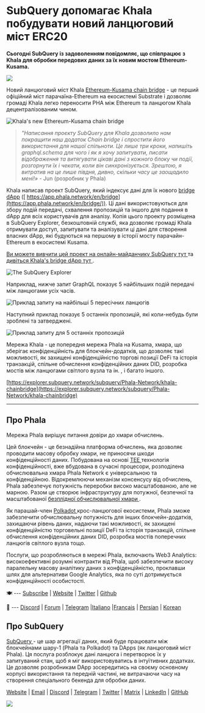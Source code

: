 # SubQuery допомагає Khala побудувати новий ланцюговий міст ERC20

**Сьогодні SubQuery із задоволенням повідомляє, що співпрацює з Khala для обробки передових даних за їх новим мостом Ethereum-Kusama.**

![](https://miro.medium.com/max/700/1*rXooUCLYTT3rWp-mXSryxg.png)

Новий ланцюговий міст Khala [Ethereum-Kusama chain bridge](https://app.phala.network/en/bridge/) - це перший офіційний міст парачаїна-Ethereum на екосистемі Substrate і дозволяє громаді Khala легко переносити PHA між Ethereum та ланцюгом Khala децентралізованим чином.

![Khala's new Ethereum-Kusama chain bridge](https://miro.medium.com/max/700/1*9k8TLUugLCsXHWOHlU2Gkg.png)

> _"Написання проєкту SubQuery для Khala дозволило нам покращити наш додаток Chain bridge і спростити його використання для нашої спільноти. Це лише три кроки, напишіть graphql.schema для чого і як я хочу запитувати, писати відображення та витягувати цікаві дані з кожного блоку чи події, розгорнути їх і чекати, коли він синхронізується. Зрештою, я витратив на це лише півдня, дивно, скільки часу це заощадило мені!»_ - Jun (розробник у Phala)

Khala написав проект SubQuery, який індексує дані для їх нового [bridge dApp](https://app.phala.network/en/bridge/) ([ https://app.phala.network/en/bridge](https://app.phala.network/en/bridge/)). Ці дані використовуються для збору подій передачі, схвалення пропозицій та іншого для подання в dApp для всіх користувачів для аналізу. Копія цього проекту розміщена в SubQuery Explorer, безкоштовній службі, яка дозволяє громаді Khala отримувати доступ, запитувати та аналізувати ці дані для створення власних dApp, які будуються на першому в історії мосту парачайн-Ethereum в екосистемі Kusama.

[ Ви можете вивчити цей проект на онлайн-майданчику SubQuery тут ](https://explorer.subquery.network/subquery/Phala-Network/khala-chainbridge) та [ дивіться  Khala's bridge dApp тут ](https://app.phala.network/en/bridge/).

![The SubQuery Explorer](https://miro.medium.com/max/700/1*epyc3vnlRiWwEXN27lgZgw.png)

Наприклад, нижче запит GraphQL показує 5 найбільших подій передачі між ланцюгами усіх часів.

![Приклад запиту на найбільші 5 пересічних ланцюгів](https://miro.medium.com/max/700/1*lQiiQgti75yb1tVoXXxipw.png)

Наступний приклад показує 5 останніх пропозицій, які коли-небудь були зроблені та затверджені.

![Приклад запиту для 5 останніх пропозицій](https://miro.medium.com/max/700/1*SdlwnW-kkqZ_Lh4h7KFhtw.png)

Мережа Khala - це попередня мережа Phala на Kusama, хмара, що зберігає конфіденційність для блокчейн-додатків, що дозволяє такі можливості, як захищені конфіденційністю торгові позиції DeFi та історія транзакцій, спільне обчислення конфіденційних даних DID, розробка мостів між ланцюгами світлого вузла та ін. , і багато іншого.

[https://explorer.subquery.network/subquery/Phala-Network/khala-chainbridge](https://explorer.subquery.network/subquery/Phala-Network/khala-chainbridge)

---

## Про Phala

Мережа Phala вирішує питання довіри до хмари обчислень.

Цей блокчейн - це безнадійна платформа обчислень, яка дозволяє проводити масову обробку хмари, не приносячи шкоди конфіденційності даних. Побудована на основі [ TEE ](https://en.wikipedia.org/wiki/Trusted_execution_environment) технологія конфіденційності, вже вбудована в сучасні процесори, розподілена обчислювальна хмара Phala Network є універсальною та конфіденційною. Відокремлюючи механізм консенсусу від обчислень, Phala забезпечує потужність переробки високо масштабованою, але не марною. Разом це створює інфраструктуру для потужної, безпечної та масштабованої [ безплідної обчислювальної хмари ](https://medium.com/phala-network/phala-transparent-and-private-global-computation-cloud-2d80c70ad1e9).

Як парашай-член [ Polkadot ](https://polkadot.network/technology/) крос-ланцюгової екосистеми, Phala зможе забезпечити обчислювальну потужність для інших блокчейн-додатків, захищаючи рівень даних, надаючи такі можливості, як захищені конфіденційністю торговельні позиції DeFi та історія транзакцій, спільне обчислення конфіденційних даних DID, розробка мостів поперечних ланцюгів світлого вузла тощо.

Послуги, що розробляються в мережі Phala, включають Web3 Analytics: високоефективні розумні контракти від Phala, щоб забезпечити високу паралельну масову аналітику даних з конфіденційністю, проклавши шлях для альтернативи Google Analytics, яка по суті дотримується конфіденційності особистості.

🍽 --- [Subscribe](https://mailchi.mp/fd48395f09dc/w3a-landing-page) | [Website](https://phala.network/) | [Twitter](https://twitter.com/PhalaNetwork) | [Github](https://github.com/Phala-Network)

🥤 --- [Discord](https://discord.gg/myBmQu5) | [Forum](https://forum.phala.network/) | [Telegram](https://t.me/phalanetwork) |[Italiano](https://medium.com/phala-italia/ancora-pi%C3%B9-premi-in-arrivo-fino-a-150-pha-per-ksm-e-nuove-nft-in-edizione-speciale-ba2776148de8) |[Français](https://medium.com/phala-fran%C3%A7ais/encore-plus-de-r%C3%A9compenses-jusqu%C3%A0-150-pha-par-ksm-et-de-nouveaux-nft-%C3%A9dition-sp%C3%A9ciale-9e5f7683c5b6) | [Persian](https://virgool.io/PhalaNetwork-Persian/%D8%AC%D9%88%D8%A7%DB%8C%D8%B2-%D8%A8%DB%8C%D8%B4%D8%AA%D8%B1-%D8%A8%D8%B2%D9%88%D8%AF%DB%8C-%D8%AA%D8%A7-%DB%B1%DB%B5%DB%B0-pha-%D8%A8%D9%87-%D8%A7%D8%B2%D8%A7%DB%8C-%D9%87%D8%B1-ksm-%D9%88-%D9%86%D8%B3%D8%AE%D9%87-%D9%87%D8%A7%DB%8C-nft-%D9%88%DB%8C%DA%98%D9%87-ejxonlenaxp2) | [Korean](https://medium.com/phala-%ED%95%9C%EA%B5%AD)

## Про SubQuery

[ SubQuery ](https://subquery.network/) - це шар агрегації даних, який буде працювати між блокчейнами шару-1 (Phala та Polkadot) та DApps (як ланцюговий міст Phala). Ця послуга розблокує дані ланцюга і перетворює їх у запитуваний стан, щоб я міг використовуватись в інтуїтивних додатках. Це дозволяє розробникам DApp зосередитись на своєму основному корпусі використання та передній частині, не витрачаючи часу на створення спеціального бекенда для обробки даних.

[Website](https://subquery.network/) | [Email](mailto:hello@subquery.network) | [Discord](https://discord.com/invite/78zg8aBSMG) | [Telegram](https://t.me/subquerynetwork) | [Twitter](https://twitter.com/subquerynetwork) | [Matrix](https://matrix.to/#/#subquery:matrix.org) | [LinkedIn](https://www.linkedin.com/company/subquery) | [GitHub](https://github.com/subquery)

![](https://miro.medium.com/max/600/1*3BFCkeqtKBhQXKg2C_iFwQ.gif)
